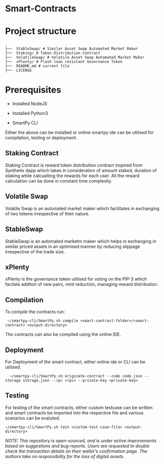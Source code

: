 # Smart-Contracts


# Project structure

```
.
├──  StableSwap/ # Similar Asset Swap Automated Market Maker
├──  Staking/ # Token Distribution Contract
├──  VolatileSwap/ # Volatile Asset Swap Automated Market Maker
├──  xPlenty/ # Flash loan resistant Governance Token
├──  README.md # current file
├──  LICENSE
```

# Prerequisites
  
  - Installed NodeJS
  
  - Installed Python3 

  - SmartPy CLI


Either the above can be installed or online smartpy ide can be utilised for compilation, testing or deployment.

## Staking Contract

Staking Contract is reward token distribution contract inspired from Synthetix dapp which takes in consideration of amount staked, duration of staking while calcualting the rewards for each user. All the reward calculation can be done in constant time complexity.


## Volatile Swap

Volatile Swap is an automated market maker which facilitates in exchanging of two tokens irrespective of their nature.


## StableSwap

StableSwap is an automated marketm maker which helps in exchanging in similar priced assets in an optimised manner by reducing slippage irrespective of the trade size.

## xPlenty

xPlenty is the governance token utilised for voting on the PIP-3 which facilate additon of new pairs, mint reduction, managing reward distribution.


## Compilation

To compile the contracts run:

```
 ~/smartpy-cli/SmartPy.sh compile <smart-contract-folder>/<smart-contract> <output-directory>

```

The contracts can also be compiled using the online IDE.


## Deployment

For Deployment of the smart contract, either online ide or CLI can be utilised. 

```
  ~/smartpy-cli/SmartPy.sh originate-contract --code code.json --storage storage.json --rpc <rpc> --private-key <private-key>

```

## Testing 

For testing of the smart contracts, either custom testcase can be written and smart contracts be imported into the respective file 
and various scenarios can be evaluted. 

```
~/smartpy-cli/SmartPy.sh test <custom-test-case-file> <output-directory>

```


*NOTE:
This repository is open-sourced, and is under active improvements based on suggestions and bug-reports. Users are requested to double check the transaction details on their wallet's confirmation page. The authors take no responsibility for the loss of digital assets.*
